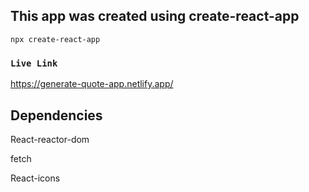 ## This app was created using create-react-app

`npx create-react-app`

### `Live Link`

https://generate-quote-app.netlify.app/

## Dependencies

React-reactor-dom

fetch

React-icons
